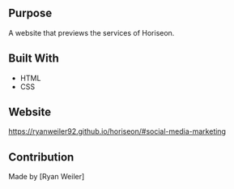 ## Purpose
A website that previews the services of Horiseon.

## Built With
* HTML
* CSS

## Website
https://ryanweiler92.github.io/horiseon/#social-media-marketing

## Contribution
Made by [Ryan Weiler]
